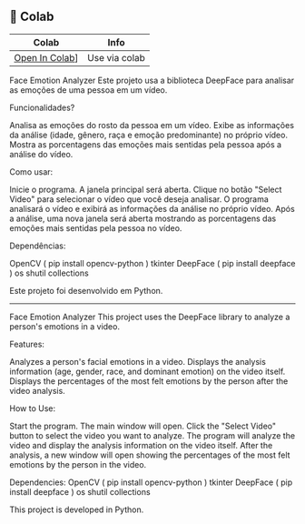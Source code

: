 ## 🦒 Colab

| Colab | Info
| --- | --- |
[Open In Colab](https://colab.research.google.com/drive/17unfulyOvCDzIdtmPCz-2h65jYbH1kDQ#scrollTo=GffPZLFx-YYj)] | Use via colab

Face Emotion Analyzer
Este projeto usa a biblioteca DeepFace para analisar as emoções de uma pessoa em um vídeo.

Funcionalidades?

Analisa as emoções do rosto da pessoa em um vídeo.
Exibe as informações da análise (idade, gênero, raça e emoção predominante) no próprio vídeo.
Mostra as porcentagens das emoções mais sentidas pela pessoa após a análise do vídeo.

Como usar:

Inicie o programa. A janela principal será aberta.
Clique no botão "Select Video" para selecionar o vídeo que você deseja analisar.
O programa analisará o vídeo e exibirá as informações da análise no próprio vídeo.
Após a análise, uma nova janela será aberta mostrando as porcentagens das emoções mais sentidas pela pessoa no vídeo.

Dependências:

OpenCV ( pip install opencv-python )
tkinter
DeepFace ( pip install deepface )
os
shutil
collections

Este projeto foi desenvolvido em Python.

----------------------------------------

Face Emotion Analyzer
This project uses the DeepFace library to analyze a person's emotions in a video.

Features:

Analyzes a person's facial emotions in a video.
Displays the analysis information (age, gender, race, and dominant emotion) on the video itself.
Displays the percentages of the most felt emotions by the person after the video analysis.

How to Use:

Start the program. The main window will open.
Click the "Select Video" button to select the video you want to analyze.
The program will analyze the video and display the analysis information on the video itself.
After the analysis, a new window will open showing the percentages of the most felt emotions by the person in the video.

Dependencies:
OpenCV ( pip install opencv-python )
tkinter
DeepFace ( pip install deepface )
os
shutil
collections

This project is developed in Python.
